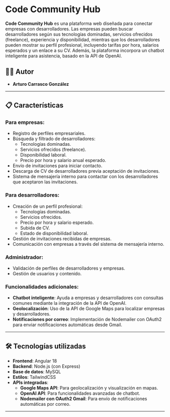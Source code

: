# Code Community Hub

**Code Community Hub** es una plataforma web diseñada para conectar empresas con desarrolladores. Las empresas pueden buscar desarrolladores según sus tecnologías dominadas, servicios ofrecidos (freelance), experiencia y disponibilidad, mientras que los desarrolladores pueden mostrar su perfil profesional, incluyendo tarifas por hora, salarios esperados y un enlace a su CV. Además, la plataforma incorpora un chatbot inteligente para asistencia, basado en la API de OpenAI.

## 👨‍💻 Autor

- **Arturo Carrasco González**

---

## 📋 Características

### Para empresas:
- Registro de perfiles empresariales.
- Búsqueda y filtrado de desarrolladores:
  - Tecnologías dominadas.
  - Servicios ofrecidos (freelance).
  - Disponibilidad laboral.
  - Precio por hora y salario anual esperado.
- Envío de invitaciones para iniciar contacto.
- Descarga de CV de desarrolladores previa aceptación de invitaciones.
- Sistema de mensajería interno para contactar con los desarrolladores que aceptaron las invitaciones.

### Para desarrolladores:
- Creación de un perfil profesional:
  - Tecnologías dominadas.
  - Servicios ofrecidos.
  - Precio por hora y salario esperado.
  - Subida de CV.
  - Estado de disponibilidad laboral.
- Gestión de invitaciones recibidas de empresas.
- Comunicación con empresas a través del sistema de mensajería interno.

### Administrador:
- Validación de perfiles de desarrolladores y empresas.
- Gestión de usuarios y contenido.

### Funcionalidades adicionales:
- **Chatbot inteligente**: Ayuda a empresas y desarrolladores con consultas comunes mediante la integración de la API de OpenAI.
- **Geolocalización**: Uso de la API de Google Maps para localizar empresas y desarrolladores.
- **Notificaciones por correo**: Implementación de Nodemailer con OAuth2 para enviar notificaciones automáticas desde Gmail.

---

## 🛠️ Tecnologías utilizadas

- **Frontend**: Angular 18
- **Backend**: Node.js (con Express)
- **Base de datos**: MySQL
- **Estilos**: TailwindCSS
- **APIs integradas**:
  - **Google Maps API**: Para geolocalización y visualización en mapas.
  - **OpenAI API**: Para funcionalidades avanzadas de chatbot.
  - **Nodemailer con OAuth2 Gmail**: Para envío de notificaciones automáticas por correo.

---

